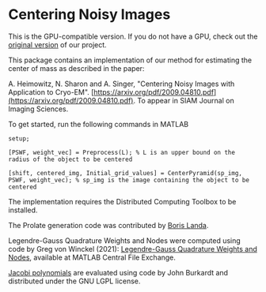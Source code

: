 # Centering Noisy Images

This is the GPU-compatible version. If you do not have a GPU, check out the [original version](https://github.com/nirsharon/RACER) of our project.

This package contains an implementation of our method for estimating the center of mass as described in the paper:

A. Heimowitz, N. Sharon and A. Singer, "Centering Noisy Images with Application to Cryo-EM". [https://arxiv.org/pdf/2009.04810.pdf](https://arxiv.org/pdf/2009.04810.pdf). To appear in SIAM Journal on Imaging Sciences.

To get started, run the following commands in MATLAB

`setup;`

`[PSWF, weight_vec] = Preprocess(L); % L is an upper bound on the radius of the object to be centered`

`[shift, centered_img, Initial_grid_values] = CenterPyramid(sp_img, PSWF, weight_vec); % sp_img is the image containing the object to be centered`

The implementation requires the Distributed Computing Toolbox to be installed. 

The Prolate generation code was contributed by [Boris Landa](https://math.yale.edu/people/boris-landa). 

Legendre-Gauss Quadrature Weights and Nodes were computed using code by Greg von Winckel (2021): [Legendre-Gauss Quadrature Weights and Nodes](https://www.mathworks.com/matlabcentral/fileexchange/4540-legendre-gauss-quadrature-weights-and-nodes), available at MATLAB Central File Exchange. 

[Jacobi polynomials](https://github.com/ayeletheimowitz/noisy_image_centering/blob/master/Prolates%20generating%20code/j_polynomial.m) are evaluated using code by John Burkardt and distributed under the GNU LGPL license.
